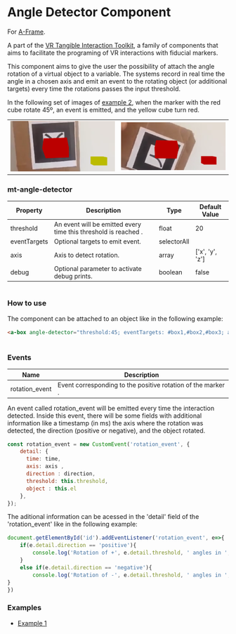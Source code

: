 # Angle Detector Component
For [A-Frame](https://aframe.io).

A part of the [VR Tangible Interaction Toolkit](../), a family of components that aims to facilitate the programing of VR interactions with fiducial markers.

This component aims to give the user the possibility of attach the angle rotation of a virtual object to a variable. The systems record in real time the angle in a chosen axis and emit an event to the rotating object (or additional targets) every time the rotations passes the input threshold.

In the following set of images of [example 2](examples/example2.html), when the marker with the red cube rotate 45º, an event is emitted, and the yellow cube turn red.

|||
|------------|-------------|
| ![](images/rotate1.PNG) | ![](images/rotate2.PNG)  | 



### mt-angle-detector
| Property | Description | Type | Default Value |
| -------- | ----------------- | ---- |------------- |
| threshold | An event will be emitted every time this threshold is reached . | float | 20    |
| eventTargets | Optional targets to emit event. | selectorAll |  |
| axis | Axis to detect rotation. | array | ['x', 'y', 'z'] |
| debug | Optional parameter to activate debug prints. | boolean  |false |

#
### How to use
The component can be attached to an object like in the following example:
```html
<a-box angle-detector="threshold:45; eventTargets: #box1,#box2,#box3; axis:y; debug: True" ></a-box>
```

#
### Events

| Name | Description |
| -------- | ----------------- |
| rotation_event| Event corresponding to the positive rotation of the marker . |

An event called rotation_event will be emitted every time the interaction detected. Inside this event, there will be some fields with additional information like a timestamp (in ms) the axis where the rotation was detected, the direction (positive or negative), and the object rotated.
```js
const rotation_event = new CustomEvent('rotation_event', {
    detail: {
      time: time,
      axis: axis ,
      direction : direction,
      threshold: this.threshold,
      object : this.el
    },
});
```

The aditional information can be acessed in the 'detail' field of the 'rotation_event' like in the following example:
```js
document.getElementById('id').addEventListener('rotation_event', e=>{
    if(e.detail.direction == 'positive'){
        console.log('Rotation of +', e.detail.threshold, ' angles in ', e.detail.axis, ' axis.')
    }   
    else if(e.detail.direction == 'negative'){
        console.log('Rotation of -', e.detail.threshold, ' angles in ', e.detail.axis, ' axis.')    
}
})
```



### Examples

* [Example 1](examples/example1.html)